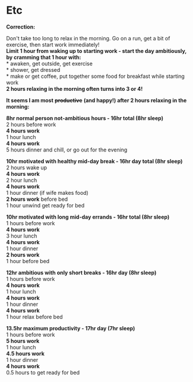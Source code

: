 # Etc

**Correction:**

Don't take too long to relax in the morning. Go on a run, get a bit of exercise, then start work immediately!  
**Limit** **1 hour from waking up to starting work - start the day ambitiously, by cramming that 1 hour with:**  
\* awaken, get outside, get exercise  
\* shower, get dressed  
\* make or get coffee, put together some food for breakfast while starting work  
**2 hours relaxing in the morning often turns into 3 or 4!**



**It seems I am most** ~~**productive**~~ **\(and happy!\) after 2 hours relaxing in the morning:**

**8hr normal person not-ambitious hours - 16hr total \(8hr sleep\)**  
2 hours before work  
**4 hours work**  
1 hour lunch  
**4 hours work**  
5 hours dinner and chill, or go out for the evening

**10hr motivated with healthy mid-day break - 16hr day total \(8hr sleep\)**  
2 hours wake up  
**4 hours work**  
2 hour lunch  
**4 hours work**  
1 hour dinner \(if wife makes food\)  
**2 hours work** before bed  
1 hour unwind get ready for bed

**10hr motivated with long mid-day errands - 16hr total \(8hr sleep\)**  
1 hours before work  
**4 hours work**  
3 hour lunch  
**4 hours work**  
1 hour dinner  
**2 hours work**  
1 hour before bed

**12hr ambitious with only short breaks - 16hr day \(8hr sleep\)**  
1 hours before work  
**4 hours work**  
1 hour lunch  
**4 hours work**  
1 hour dinner  
**4 hours work**  
1 hour relax before bed

**13.5hr maximum productivity - 17hr day \(7hr sleep\)**  
1 hours before work  
**5 hours work**  
1 hour lunch  
**4.5 hours work**  
1 hour dinner  
**4 hours work**  
0.5 hours to get ready for bed


